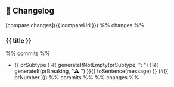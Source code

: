 ## 📝 Changelog

[compare changes]({{ compareUrl }})
%% changes %%

### {{ title }}

%% commits %%
- {{ prSubtype }}{{ generateIfNotEmpty(prSubtype, ": ") }}{{ generateIf(prBreaking, "⚠️ ") }}{{ toSentence(message) }} (#{{ prNumber }})
%% commits %%
%% changes %%
<!-- Generate by Release Note -->
